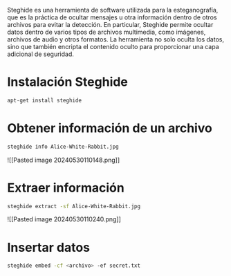 Steghide es una herramienta de software utilizada para la esteganografía, que es la práctica de ocultar mensajes u otra información dentro de otros archivos para evitar la detección. En particular, Steghide permite ocultar datos dentro de varios tipos de archivos multimedia, como imágenes, archivos de audio y otros formatos. La herramienta no solo oculta los datos, sino que también encripta el contenido oculto para proporcionar una capa adicional de seguridad.

# Instalación Steghide
```Bash
apt-get install steghide
```


# Obtener información de un archivo
```Bash
steghide info Alice-White-Rabbit.jpg
```
![[Pasted image 20240530110148.png]]

# Extraer información
```Bash
steghide extract -sf Alice-White-Rabbit.jpg
```
![[Pasted image 20240530110240.png]]

# Insertar datos
```Bash
steghide embed -cf <archivo> -ef secret.txt
```